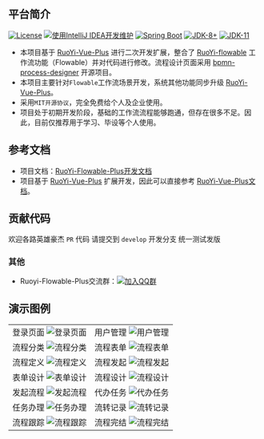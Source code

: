 ## 平台简介
[![License](https://img.shields.io/badge/License-MIT-blue.svg)](https://gitee.com/JavaLionLi/RuoYi-Vue-Plus/blob/master/LICENSE)
[![使用IntelliJ IDEA开发维护](https://img.shields.io/badge/IntelliJ%20IDEA-提供支持-blue.svg)](https://www.jetbrains.com)
[![Spring Boot](https://img.shields.io/badge/Spring%20Boot-2.5-blue.svg)]()
[![JDK-8+](https://img.shields.io/badge/JDK-8-green.svg)]()
[![JDK-11](https://img.shields.io/badge/JDK-11-green.svg)]()

- 本项目基于 [RuoYi-Vue-Plus](https://gitee.com/JavaLionLi/RuoYi-Vue-Plus) 进行二次开发扩展，整合了 [RuoYi-flowable](https://gitee.com/tony2y/RuoYi-flowable) 工作流功能（Flowable）并对代码进行修改。流程设计页面采用 [bpmn-process-designer](https://gitee.com/MiyueSC/bpmn-process-designer) 开源项目。
- 本项目主要针对`Flowable`工作流场景开发，系统其他功能同步升级 [RuoYi-Vue-Plus](https://gitee.com/JavaLionLi/RuoYi-Vue-Plus)。
- 采用`MIT开源协议`，完全免费给个人及企业使用。
- 项目处于初期开发阶段，基础的工作流流程能够跑通，但存在很多不足。因此，目前仅推荐用于学习、毕设等个人使用。


## 参考文档
- 项目文档：[RuoYi-Flowable-Plus开发文档](https://gitee.com/KonBAI-Q/ruoyi-flowable-plus/wikis/%E9%A1%B9%E7%9B%AE%E4%BB%8B%E7%BB%8D)
- 项目基于 [RuoYi-Vue-Plus](https://gitee.com/JavaLionLi/RuoYi-Vue-Plus) 扩展开发，因此可以直接参考 [RuoYi-Vue-Plus文档](https://gitee.com/JavaLionLi/RuoYi-Vue-Plus/wikis/pages)。

## 贡献代码

欢迎各路英雄豪杰 `PR` 代码 请提交到 `develop` 开发分支 统一测试发版

### 其他

* Ruoyi-Flowable-Plus交流群：[![加入QQ群](https://badg.now.sh/badge/icon/1007207992?icon=qq&label=QQ)](https://jq.qq.com/?_wv=1027&k=PYDZa1tA)


## 演示图例
<table style="width:100%; text-align:center">
<tbody>
<tr>
  <td>
    <span>登录页面</span>
    <img src="https://images.gitee.com/uploads/images/2022/0424/164043_74b57010_5096840.png" alt="登录页面"/>
  </td>
  <td>
    <span>用户管理</span>
    <img src="https://images.gitee.com/uploads/images/2022/0424/164236_2de3b8da_5096840.png" alt="用户管理"/>
  </td>
</tr>
<tr>
  <td>
    <span>流程分类</span>
    <img src="https://images.gitee.com/uploads/images/2022/0424/164839_ca79b066_5096840.png" alt="流程分类"/>
  </td>
  <td>
    <span>流程表单</span>
    <img src="https://images.gitee.com/uploads/images/2022/0424/165118_688209fd_5096840.png" alt="流程表单"/>
  </td>
</tr>
<tr>
  <td>
    <span>流程定义</span>
    <img src="https://images.gitee.com/uploads/images/2022/0424/165916_825a85c8_5096840.png" alt="流程定义"/>
  </td>
  <td>
    <span>流程发起</span>
    <img src="https://images.gitee.com/uploads/images/2022/0424/171409_ffb0faf3_5096840.png" alt="流程发起"/>
  </td>
</tr>
<tr>
  <td>
    <span>表单设计</span>
    <img src="https://images.gitee.com/uploads/images/2022/0424/172933_7222c0f2_5096840.png" alt="表单设计"/>
  </td>
  <td>
    <span>流程设计</span>
    <img src="https://images.gitee.com/uploads/images/2022/0424/165827_44fa412b_5096840.png" alt="流程设计"/>
  </td>
</tr>
<tr>
  <td>
    <span>发起流程</span>
    <img src="https://images.gitee.com/uploads/images/2022/0424/171651_4639254b_5096840.png" alt="发起流程"/>
  </td>
  <td>
    <span>代办任务</span>
    <img src="https://images.gitee.com/uploads/images/2022/0424/171916_7ba22063_5096840.png" alt="代办任务"/>
  </td>
</tr>
<tr>
  <td>
    <span>任务办理</span>
    <img src="https://images.gitee.com/uploads/images/2022/0424/172204_04753399_5096840.png" alt="任务办理"/>
  </td>
  <td>
    <span>流转记录</span>
    <img src="https://images.gitee.com/uploads/images/2022/0424/172350_179e8341_5096840.png" alt="流转记录"/>
  </td>
</tr>
<tr>
  <td>
    <span>流程跟踪</span>
    <img src="https://images.gitee.com/uploads/images/2022/0424/172547_fe7414d4_5096840.png" alt="流程跟踪"/>
  </td>
  <td>
    <span>流程完结</span>
    <img src="https://images.gitee.com/uploads/images/2022/0424/173159_8cc57e74_5096840.png" alt="流程完结"/>
  </td>
</tr>
</tbody>
</table>
